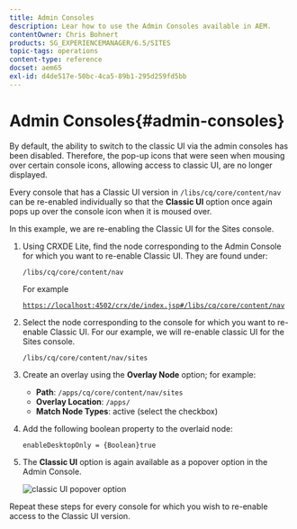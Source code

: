 ```yaml
---
title: Admin Consoles
description: Lear how to use the Admin Consoles available in AEM.
contentOwner: Chris Bohnert
products: SG_EXPERIENCEMANAGER/6.5/SITES
topic-tags: operations
content-type: reference
docset: aem65
exl-id: d4de517e-50bc-4ca5-89b1-295d259fd5bb
---
```


# Admin Consoles{#admin-consoles}

By default, the ability to switch to the classic UI via the admin consoles has been disabled. Therefore, the pop-up icons that were seen when mousing over certain console icons, allowing access to classic UI, are no longer displayed.

Every console that has a Classic UI version in `/libs/cq/core/content/nav` can be re-enabled individually so that the **Classic UI** option once again pops up over the console icon when it is moused over.

In this example, we are re-enabling the Classic UI for the Sites console.

1. Using CRXDE Lite, find the node corresponding to the Admin Console for which you want to re-enable Classic UI. They are found under:

   `/libs/cq/core/content/nav`

   For example

   [ `https://localhost:4502/crx/de/index.jsp#/libs/cq/core/content/nav`](https://localhost:4502/crx/de/index.jsp#/libs/cq/core/content/nav)

1. Select the node corresponding to the console for which you want to re-enable Classic UI. For our example, we will re-enable classic UI for the Sites console.

   `/libs/cq/core/content/nav/sites`

1. Create an overlay using the **Overlay Node** option; for example:

    * **Path**: `/apps/cq/core/content/nav/sites`
    * **Overlay Location**: `/apps/`
    * **Match Node Types**: active (select the checkbox)

1. Add the following boolean property to the overlaid node:

   `enableDesktopOnly = {Boolean}true`

1. The **Classic UI** option is again available as a popover option in the Admin Console.

   ![classic UI popover option](assets/syui-01-2019-02-27-15-16-55.png)

Repeat these steps for every console for which you wish to re-enable access to the Classic UI version.
